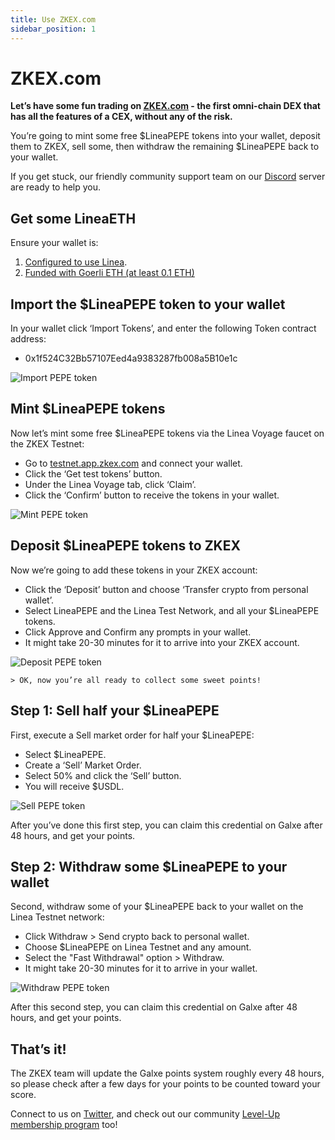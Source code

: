 ```yaml
---
title: Use ZKEX.com
sidebar_position: 1
---
```


# ZKEX.com

**Let’s have some fun trading on [ZKEX.com](https://zkex.com/) - the first omni-chain DEX that has all the features of a CEX, without any of the risk.**

You’re going to mint some free $LineaPEPE tokens into your wallet, deposit them to ZKEX, sell some, then withdraw the remaining $LineaPEPE back to your wallet.

If you get stuck, our friendly community support team on our [Discord](https://discord.gg/zkex) server are ready to help you.

## Get some LineaETH

Ensure your wallet is:

1. [Configured to use Linea](/use-mainnet/set-up-your-wallet.mdx).
2. [Funded with Goerli ETH (at least 0.1 ETH)](/use-linea-testnet/fund.md#get-test-eth-on-goerli)

## Import the $LineaPEPE token to your wallet

In your wallet click ‘Import Tokens’, and enter the following Token contract address:

- 0x1f524C32Bb57107Eed4a9383287fb008a5B10e1c

![Import PEPE token](../../assets/zkex/import-pepe-token.png)

## Mint $LineaPEPE tokens

Now let’s mint some free $LineaPEPE tokens via the Linea Voyage faucet on the ZKEX Testnet:

- Go to [testnet.app.zkex.com](https://testnet.app.zkex.com/) and connect your wallet.
- Click the ‘Get test tokens’ button.
- Under the Linea Voyage tab, click ‘Claim’.
- Click the ‘Confirm’ button to receive the tokens in your wallet.

![Mint PEPE token](../../assets/zkex/mint-pepe-token.png)

## Deposit $LineaPEPE tokens to ZKEX

Now we’re going to add these tokens in your ZKEX account:

- Click the ‘Deposit’ button and choose ‘Transfer crypto from personal wallet’.
- Select LineaPEPE and the Linea Test Network, and all your $LineaPEPE tokens.
- Click Approve and Confirm any prompts in your wallet.
- It might take 20-30 minutes for it to arrive into your ZKEX account.

![Deposit PEPE token](../../assets/zkex/deposit-pepe-token.png)

    > OK, now you’re all ready to collect some sweet points!

## Step 1: Sell half your $LineaPEPE

First, execute a Sell market order for half your $LineaPEPE:

- Select $LineaPEPE.
- Create a ‘Sell’ Market Order.
- Select 50% and click the ‘Sell’ button.
- You will receive $USDL.

![Sell PEPE token](../../assets/zkex/sell-pepe-token.png)

After you’ve done this first step, you can claim this credential on Galxe after 48 hours, and get your points.

## Step 2: Withdraw some $LineaPEPE to your wallet

Second, withdraw some of your $LineaPEPE back to your wallet on the Linea Testnet network:

- Click Withdraw > Send crypto back to personal wallet.
- Choose $LineaPEPE on Linea Testnet and any amount.
- Select the "Fast Withdrawal" option > Withdraw.
- It might take 20-30 minutes for it to arrive in your wallet.

![Withdraw PEPE token](../../assets/zkex/withdraw-pepe-token.png)

After this second step, you can claim this credential on Galxe after 48 hours, and get your points.

## That’s it!

The ZKEX team will update the Galxe points system roughly every 48 hours, so please check after a few days for your points to be counted toward your score.

Connect to us on [Twitter](https://twitter.com/ZKEX_Official), and check out our community [Level-Up membership program](https://zkex.zealy.io/) too!
